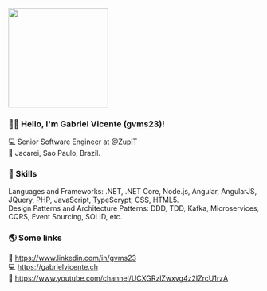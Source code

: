 <img src="https://www.teluxsystems.com/wp-content/uploads/2019/04/bespoke-telux-800px.png" width="200"/>

### 👋🏾 Hello, I'm Gabriel Vicente (gvms23)!
💻 Senior Software Engineer at [@ZupIT](https://www.zup.com.br/) <br>
🏡 Jacarei, Sao Paulo, Brazil. 

### 🔧 Skills
Languages and Frameworks: .NET, .NET Core, Node.js, Angular, AngularJS, JQuery, PHP, JavaScript, TypeScrypt, CSS, HTML5.
<br>
Design Patterns and Architecture Patterns: DDD, TDD, Kafka, Microservices, CQRS, Event Sourcing, SOLID, etc.

### 🌎 Some links

💼 https://www.linkedin.com/in/gvms23 <br>
💻 https://gabrielvicente.ch <br>
🎥 https://www.youtube.com/channel/UCXGRzlZwxvg4z2IZrcU1rzA
